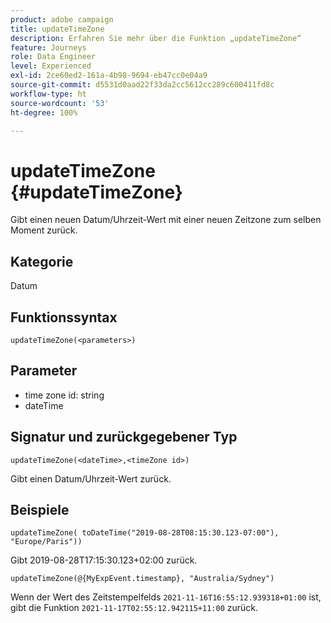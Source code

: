 ```yaml
---
product: adobe campaign
title: updateTimeZone
description: Erfahren Sie mehr über die Funktion „updateTimeZone“
feature: Journeys
role: Data Engineer
level: Experienced
exl-id: 2ce60ed2-161a-4b98-9694-eb47cc0e04a9
source-git-commit: d5531d0aad22f33da2cc5612cc289c600411fd8c
workflow-type: ht
source-wordcount: '53'
ht-degree: 100%

---
```


# updateTimeZone {#updateTimeZone}

Gibt einen neuen Datum/Uhrzeit-Wert mit einer neuen Zeitzone zum selben Moment zurück.

## Kategorie

Datum

## Funktionssyntax

`updateTimeZone(<parameters>)`

## Parameter

* time zone id: string
* dateTime

## Signatur und zurückgegebener Typ

`updateTimeZone(<dateTime>,<timeZone id>)`

Gibt einen Datum/Uhrzeit-Wert zurück.

## Beispiele

`updateTimeZone( toDateTime("2019-08-28T08:15:30.123-07:00"), "Europe/Paris"))`

Gibt 2019-08-28T17:15:30.123+02:00 zurück.

<!--`updateTimeZone( toDateTime("2019-08-28T08:15:30.123-07:00"), toTimeZone("Europe/Paris")))`
Returns "2019-08-28T17:15:30.123+02:00".-->

`updateTimeZone(@{MyExpEvent.timestamp}, "Australia/Sydney")`

Wenn der Wert des Zeitstempelfelds `2021-11-16T16:55:12.939318+01:00` ist, gibt die Funktion `2021-11-17T02:55:12.942115+11:00` zurück.
